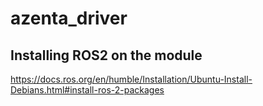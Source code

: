 # azenta_driver



## Installing ROS2 on the module

https://docs.ros.org/en/humble/Installation/Ubuntu-Install-Debians.html#install-ros-2-packages